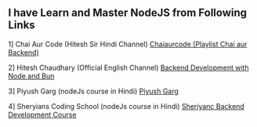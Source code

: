 ## I have Learn and Master NodeJS from Following Links

1] Chai Aur Code (Hitesh Sir Hindi Channel)
[Chaiaurcode (Playlist Chai aur Backend) ](https://www.youtube.com/watch?v=EH3vGeqeIAo&list=PLu71SKxNbfoBGh_8p_NS-ZAh6v7HhYqHW)

2] Hitesh Chaudhary (Official English Channel)
[Backend Development with Node and Bun ](https://www.youtube.com/watch?v=apuAWXMT-9c&list=PLRAV69dS1uWSl459HU5liKv8q4iZ44xBq)

3] Piyush Garg (nodeJs course in Hindi)
[Piyush Garg](https://www.youtube.com/watch?v=ohIAiuHMKMI&list=PLinedj3B30sDby4Al-i13hQJGQoRQDfPo&index=1)

4] Sheryians Coding School (nodeJs course in Hindi)
[Sheriyanc Backend Development Course](https://www.youtube.com/watch?v=T55Kb8rrH1g&list=PLbtI3_MArDOkXRLxdMt1NOMtCS-84ibHH)
